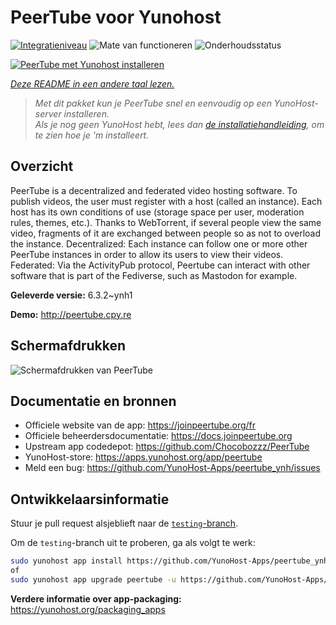<!--
NB: Deze README is automatisch gegenereerd door <https://github.com/YunoHost/apps/tree/master/tools/readme_generator>
Hij mag NIET handmatig aangepast worden.
-->

# PeerTube voor Yunohost

[![Integratieniveau](https://dash.yunohost.org/integration/peertube.svg)](https://ci-apps.yunohost.org/ci/apps/peertube/) ![Mate van functioneren](https://ci-apps.yunohost.org/ci/badges/peertube.status.svg) ![Onderhoudsstatus](https://ci-apps.yunohost.org/ci/badges/peertube.maintain.svg)

[![PeerTube met Yunohost installeren](https://install-app.yunohost.org/install-with-yunohost.svg)](https://install-app.yunohost.org/?app=peertube)

*[Deze README in een andere taal lezen.](./ALL_README.md)*

> *Met dit pakket kun je PeerTube snel en eenvoudig op een YunoHost-server installeren.*  
> *Als je nog geen YunoHost hebt, lees dan [de installatiehandleiding](https://yunohost.org/install), om te zien hoe je 'm installeert.*

## Overzicht

PeerTube is a decentralized and federated video hosting software. To publish videos, the user must register with a host (called an instance). Each host has its own conditions of use (storage space per user, moderation rules, themes, etc.). Thanks to WebTorrent, if several people view the same video, fragments of it are exchanged between people so as not to overload the instance. Decentralized: Each instance can follow one or more other PeerTube instances in order to allow its users to view their videos. Federated: Via the ActivityPub protocol, Peertube can interact with other software that is part of the Fediverse, such as Mastodon for example.


**Geleverde versie:** 6.3.2~ynh1

**Demo:** <http://peertube.cpy.re>

## Schermafdrukken

![Schermafdrukken van PeerTube](./doc/screenshots/screenshot1.jpg)

## Documentatie en bronnen

- Officiele website van de app: <https://joinpeertube.org/fr>
- Officiele beheerdersdocumentatie: <https://docs.joinpeertube.org>
- Upstream app codedepot: <https://github.com/Chocobozzz/PeerTube>
- YunoHost-store: <https://apps.yunohost.org/app/peertube>
- Meld een bug: <https://github.com/YunoHost-Apps/peertube_ynh/issues>

## Ontwikkelaarsinformatie

Stuur je pull request alsjeblieft naar de [`testing`-branch](https://github.com/YunoHost-Apps/peertube_ynh/tree/testing).

Om de `testing`-branch uit te proberen, ga als volgt te werk:

```bash
sudo yunohost app install https://github.com/YunoHost-Apps/peertube_ynh/tree/testing --debug
of
sudo yunohost app upgrade peertube -u https://github.com/YunoHost-Apps/peertube_ynh/tree/testing --debug
```

**Verdere informatie over app-packaging:** <https://yunohost.org/packaging_apps>
